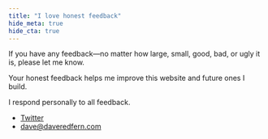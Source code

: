 ```yaml
---
title: "I love honest feedback"
hide_meta: true
hide_cta: true
---
```


If you have any feedback—no matter how large, small, good, bad, or ugly it is, please let me know.

Your honest feedback helps me improve this website and future ones I build.

I respond personally to all feedback.

* [Twitter](https://www.twitter.com/daveredfern)
* [dave@daveredfern.com](mailto:dave@daveredfern.com)